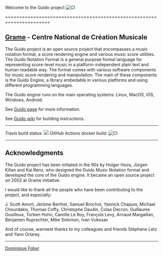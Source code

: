 Welcome to the Guido project
![CI](https://github.com/olafure/guidolib/workflows/CI/badge.svg)

======================================================================

[Grame](http://www.grame.fr) - Centre National de Création Musicale
----------------------------------------------------------------------

The Guido project is an open source project that encompasses a music notation format, a score rendering engine and various music score utilities. The Guido Notation Format is a general purpose formal language for representing score-level music in a platform-independent plain text and human readable way. The format comes with various software components for music score rendering and manipulation. The main of these components is the Guido Engine, a library embedable in various platforms and using different programming languages.

The Guido engine runs on the main operating systems: Linux, MacOS, iOS, Windows, Android.

See [Guido page](http://guidolib.sourceforge.net/) for more information.

See [Guido wiki](https://github.com/grame-cncm/guidolib/wiki) for building instructions.


---

Travis build status:  <a href="https://travis-ci.org/grame-cncm/guidolib"><img src="https://travis-ci.org/grame-cncm/guidolib.svg?branch=dev"></a>
GitHub Actions docker build: ![CI](https://github.com/olafure/guidolib/workflows/CI/badge.svg?branch=ci-with-gh-actions)

----------------------------------------------------------------------

## Acknowledgments

The Guido project has been initiated in the 90s by Holger Hoos, Jürgen Kilian and Kai Renz, who designed the Guido Music Notation format and developed the core of the Guido engine. It became an open source project on 2002 at Grame initiative.

I would like to thank all the people who have been contributing to the project, and especially:

J. Scott Amort,
Jérôme Berthet,
Samuel Brochot,
Yannick Chapuis,
Michael Chourdakis,
Thomas Coffy,
Christophe Daudin,
Colas Decron,
Guillaume Gouilloux,
Torben Hohn,
Camille Le Roy,
François Levy,
Arnaud Margaillan,
Benjamen Ruprechter,
Mike Solomon,
Ivan Vukosav

And of course, warmest thanks to my colleagues and friends Stéphane Letz
and Yann Orlarey.

---
[Dominique Fober](https://github.com/dfober)
